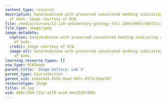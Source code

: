```yaml
---
content_type: resource
description: Sand/mudstone with preserved convoluted bedding indicating rapid loading
  of beds. Image courtesy of OCW.
file: /media/courses/12-110-sedimentary-geology-fall-2004/068cc584f21ca5f0ace34ec232bfd60c_10.jpg
file_type: image/jpeg
image_metadata:
  caption: Sand/mudstone with preserved convoluted bedding indicating rapid loading
    of beds.
  credit: Image courtesy of OCW.
  image-alt: Sand/mudstone with preserved convoluted bedding indicating rapid loading
    of beds.
learning_resource_types: []
ocw_type: OCWImage
parent_title: 'Image Gallery: Lab 3'
parent_type: CourseSection
parent_uid: eeeac8a5-415d-8eed-507c-d5f2c39ee747
resourcetype: Image
title: 10.jpg
uid: 068cc584-f21c-a5f0-ace3-4ec232bfd60c
---
```

